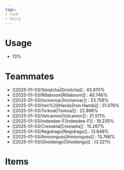 ```yaml
---
tags:
- rock
- fairy
---
```

# Usage
- 13%
# Teammates
- [[2025-01-03/Sinistcha|Sinistcha]] : 43.970%
- [[2025-01-03/Rillaboom|Rillaboom]] : 40.746%
- [[2025-01-03/Incineroar|Incineroar]] : 33.758%
- [[2025-01-03/Iron%20Hands|Iron Hands]] : 31.076%
- [[2025-01-03/Torkoal|Torkoal]] : 22.898%
- [[2025-01-03/Volcanion|Volcanion]] : 21.511%
- [[2025-01-03/Indeedee-F|Indeedee-F]] : 19.235%
- [[2025-01-03/Cresselia|Cresselia]] : 15.267%
- [[2025-01-03/Regidrago|Regidrago]] : 13.849%
- [[2025-01-03/Amoonguss|Amoonguss]] : 13.766%
- [[2025-01-03/Gholdengo|Gholdengo]] : 13.321%
# Items